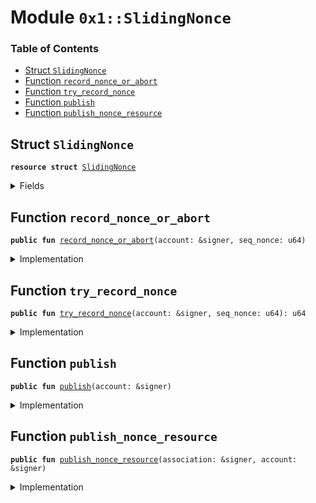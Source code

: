 
<a name="0x1_SlidingNonce"></a>

# Module `0x1::SlidingNonce`

### Table of Contents

-  [Struct `SlidingNonce`](#0x1_SlidingNonce_SlidingNonce)
-  [Function `record_nonce_or_abort`](#0x1_SlidingNonce_record_nonce_or_abort)
-  [Function `try_record_nonce`](#0x1_SlidingNonce_try_record_nonce)
-  [Function `publish`](#0x1_SlidingNonce_publish)
-  [Function `publish_nonce_resource`](#0x1_SlidingNonce_publish_nonce_resource)



<a name="0x1_SlidingNonce_SlidingNonce"></a>

## Struct `SlidingNonce`



<pre><code><b>resource</b> <b>struct</b> <a href="#0x1_SlidingNonce">SlidingNonce</a>
</code></pre>



<details>
<summary>Fields</summary>


<dl>
<dt>

<code>min_nonce: u64</code>
</dt>
<dd>

</dd>
<dt>

<code>nonce_mask: u128</code>
</dt>
<dd>

</dd>
</dl>


</details>

<a name="0x1_SlidingNonce_record_nonce_or_abort"></a>

## Function `record_nonce_or_abort`



<pre><code><b>public</b> <b>fun</b> <a href="#0x1_SlidingNonce_record_nonce_or_abort">record_nonce_or_abort</a>(account: &signer, seq_nonce: u64)
</code></pre>



<details>
<summary>Implementation</summary>


<pre><code><b>public</b> <b>fun</b> <a href="#0x1_SlidingNonce_record_nonce_or_abort">record_nonce_or_abort</a>(account: &signer, seq_nonce: u64) <b>acquires</b> <a href="#0x1_SlidingNonce">SlidingNonce</a> {
    <b>let</b> code = <a href="#0x1_SlidingNonce_try_record_nonce">try_record_nonce</a>(account, seq_nonce);
    <b>assert</b>(code == 0, code);
}
</code></pre>



</details>

<a name="0x1_SlidingNonce_try_record_nonce"></a>

## Function `try_record_nonce`



<pre><code><b>public</b> <b>fun</b> <a href="#0x1_SlidingNonce_try_record_nonce">try_record_nonce</a>(account: &signer, seq_nonce: u64): u64
</code></pre>



<details>
<summary>Implementation</summary>


<pre><code><b>public</b> <b>fun</b> <a href="#0x1_SlidingNonce_try_record_nonce">try_record_nonce</a>(account: &signer, seq_nonce: u64): u64 <b>acquires</b> <a href="#0x1_SlidingNonce">SlidingNonce</a> {
    <b>if</b> (seq_nonce == 0) {
        <b>return</b> 0
    };
    <b>let</b> t = borrow_global_mut&lt;<a href="#0x1_SlidingNonce">SlidingNonce</a>&gt;(<a href="Signer.md#0x1_Signer_address_of">Signer::address_of</a>(account));
    <b>if</b> (t.min_nonce &gt; seq_nonce) {
        <b>return</b> 10001
    };
    <b>let</b> jump_limit = 10000; // Don't allow giant leaps in nonce <b>to</b> protect against nonce exhaustion
    <b>if</b> (t.min_nonce + jump_limit &lt;= seq_nonce) {
        <b>return</b> 10002
    };
    <b>let</b> bit_pos = seq_nonce - t.min_nonce;
    <b>let</b> nonce_mask_size = 128; // size of SlidingNonce::nonce_mask in bits. no constants in <b>move</b>?
    <b>if</b> (bit_pos &gt;= nonce_mask_size) {
        <b>let</b> shift = (bit_pos - nonce_mask_size + 1);
        <b>if</b>(shift &gt;= nonce_mask_size) {
            t.nonce_mask = 0;
            t.min_nonce = seq_nonce + 1 - nonce_mask_size;
        } <b>else</b> {
            t.nonce_mask = t.nonce_mask &gt;&gt; (shift <b>as</b> u8);
            t.min_nonce = t.min_nonce + shift;
        }
    };
    <b>let</b> bit_pos = seq_nonce - t.min_nonce;
    <b>let</b> set = 1u128 &lt;&lt; (bit_pos <b>as</b> u8);
    <b>if</b> (t.nonce_mask & set != 0) {
        <b>return</b> 10003
    };
    t.nonce_mask = t.nonce_mask | set;
    0
}
</code></pre>



</details>

<a name="0x1_SlidingNonce_publish"></a>

## Function `publish`



<pre><code><b>public</b> <b>fun</b> <a href="#0x1_SlidingNonce_publish">publish</a>(account: &signer)
</code></pre>



<details>
<summary>Implementation</summary>


<pre><code><b>public</b> <b>fun</b> <a href="#0x1_SlidingNonce_publish">publish</a>(account: &signer) {
    move_to(account, <a href="#0x1_SlidingNonce">SlidingNonce</a> {  min_nonce: 0, nonce_mask: 0 });
}
</code></pre>



</details>

<a name="0x1_SlidingNonce_publish_nonce_resource"></a>

## Function `publish_nonce_resource`



<pre><code><b>public</b> <b>fun</b> <a href="#0x1_SlidingNonce_publish_nonce_resource">publish_nonce_resource</a>(association: &signer, account: &signer)
</code></pre>



<details>
<summary>Implementation</summary>


<pre><code><b>public</b> <b>fun</b> <a href="#0x1_SlidingNonce_publish_nonce_resource">publish_nonce_resource</a>(association: &signer, account: &signer) {
    <a href="Association.md#0x1_Association_assert_is_root">Association::assert_is_root</a>(association);
    <b>let</b> new_resource = <a href="#0x1_SlidingNonce">SlidingNonce</a> {
        min_nonce: 0,
        nonce_mask: 0,
    };
    move_to(account, new_resource)
}
</code></pre>



</details>
